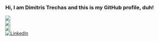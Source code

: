 ### Hi, I am Dimitris Trechas and this is my GitHub profile, duh!

![](https://github-readme-streak-stats.herokuapp.com/?user=dimitristrechas&theme=dracula&hide_border=true)<br/>
![](https://github-readme-stats.vercel.app/api/top-langs/?username=dimitristrechas&theme=dracula&hide_border=true&include_all_commits=false&count_private=false&layout=compact)<br/>
[![](https://visitcount.itsvg.in/api?id=dimitristrechas&icon=0&color=0)](https://visitcount.itsvg.in)<br/>
[![LinkedIn](https://img.shields.io/badge/LinkedIn-%230077B5.svg?logo=linkedin&logoColor=white)](https://linkedin.com/in/dimitristrechas)
